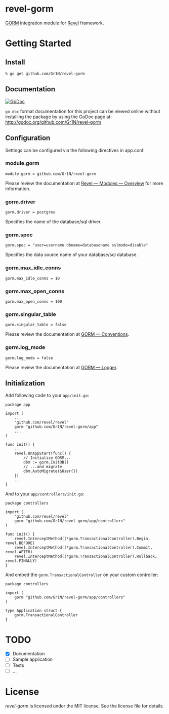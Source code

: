 # revel-gorm

[GORM](https://github.com/jinzhu/gorm) integration module for [Revel](https://revel.github.io) framework.

# Getting Started

## Install

    % go get github.com/Gr1N/revel-gorm

## Documentation

[![GoDoc](https://godoc.org/github.com/Gr1N/revel-gorm?status.svg)](https://godoc.org/github.com/Gr1N/revel-gorm)

`go doc` format documentation for this project can be viewed online without
installing the package by using the GoDoc page at:
http://godoc.org/github.com/Gr1N/revel-gorm

## Configuration

Settings can be configured via the following directives in app.conf.

### module.gorm

    module.gorm = github.com/Gr1N/revel-gorm

Please review the documentation at [Revel — Modules — Overview](http://revel.github.io/manual/modules.html) for more information.

### gorm.driver

    gorm.driver = postgres

Specifies the name of the database/sql driver.

### gorm.spec

    gorm.spec = "user=username dbname=databasename sslmode=disable"

Specifies the data source name of your database/sql database.

### gorm.max_idle_conns

    gorm.max_idle_conns = 10

### gorm.max_open_conns

    gorm.max_open_conns = 100

### gorm.singular_table

    gorm.singular_table = false

Please review the documentation at [GORM — Conventions](https://github.com/jinzhu/gorm#conventions).

### gorm.log_mode

    gorm.log_mode = false

Please review the documentation at [GORM — Logger](https://github.com/jinzhu/gorm#logger).

## Initialization

Add following code to your `app/init.go`:

    package app

    import (
        ...
        "github.com/revel/revel"
        gorm "github.com/Gr1N/revel-gorm/app"
        ...
    )

    func init() {
        ...
        revel.OnAppStart(func() {
            // Initialize GORM...
            dbm := gorm.InitDB()
            // ...and migrate
            dbm.AutoMigrate(&User{})
        })
        ...
    }

And to your `app/controllers/init.go`:

    package controllers

    import (
        "github.com/revel/revel"
        gorm "github.com/Gr1N/revel-gorm/app/controllers"
    )

    func init() {
        revel.InterceptMethod((*gorm.TransactionalController).Begin, revel.BEFORE)
        revel.InterceptMethod((*gorm.TransactionalController).Commit, revel.AFTER)
        revel.InterceptMethod((*gorm.TransactionalController).Rollback, revel.FINALLY)
    }

And embed the `gorm.TransactionalController` on your custom controller:

    package controllers

    import (
        gorm "github.com/Gr1N/revel-gorm/app/controllers"
    )

    type Application struct {
        gorm.TransactionalController
    }

# TODO

- [x] Documentation
- [ ] Sample application
- [ ] Tests
- [ ] ...

# License

*revel-gorm* is licensed under the MIT license. See the license file for details.
